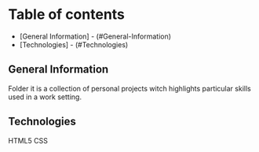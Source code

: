 # Table of contents
* [General Information] - (#General-Information)
* [Technologies] - (#Technologies)


## General Information
Folder it is a collection of personal projects witch highlights particular skills used in a work setting. 

## Technologies
HTML5 CSS 
